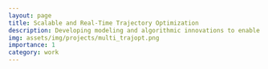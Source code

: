 ```yaml
---
layout: page
title: Scalable and Real-Time Trajectory Optimization
description: Developing modeling and algorithmic innovations to enable fast trajectory optimization. 
img: assets/img/projects/multi_trajopt.png
importance: 1
category: work
---
```

